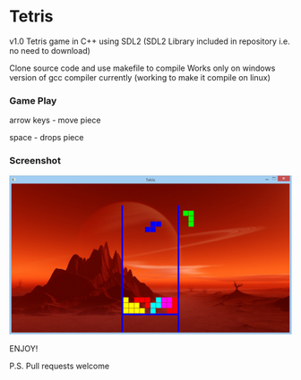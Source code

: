 # Tetris 
v1.0
Tetris game in C++ using SDL2 (SDL2 Library included in repository i.e. no need to download)

Clone source code and use makefile to compile
Works only on windows version of gcc compiler currently (working to make it compile on linux)

### Game Play
arrow keys - move piece

space      - drops piece

### Screenshot
![alt text](Tetris-screenshot.png "Screenshot")

ENJOY!

P.S. Pull requests welcome 
